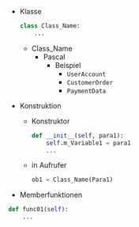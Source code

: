 - Klasse 
	```python
	class Class_Name:
		...
	```
	- Class_Name
		- Pascal
			- Beispiel
				- `UserAccount` 
				- `CustomerOrder` 
				- `PaymentData` 

- Konstruktion
	- Konstruktor 
		```python
		def __init__(self, para1):
			self.m_Variable1 = para1
			...
		```
	- in Aufrufer 
		```python
		ob1 = Class_Name(Para1)
		```

- Memberfunktionen
```python
def func01(self):
	...
```
